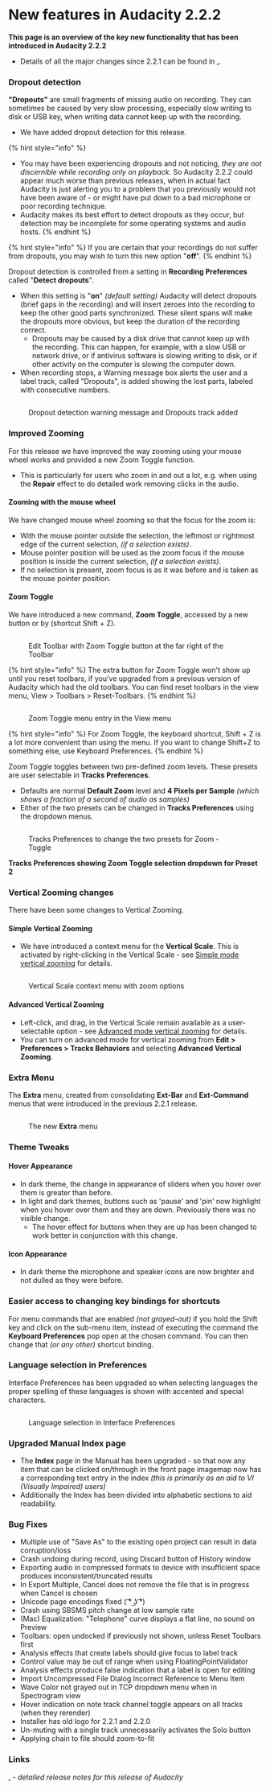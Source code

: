 # New features in Audacity 2.2.2



**This page is an overview of the key new functionality that has been introduced in Audacity 2.2.2**

* Details of all the major changes since 2.2.1 can be found in [.](./ "mention").

### Dropout detection

**"Dropouts"** are small fragments of missing audio on recording. They can sometimes be caused by very slow processing, especially slow writing to disk or USB key, when writing data cannot keep up with the recording.

* We have added dropout detection for this release.

{% hint style="info" %}
* You may have been experiencing dropouts and not noticing, _they are not discernible while recording only on playback_. So Audacity 2.2.2 could appear much worse than previous releases, when in actual fact Audacity is just alerting you to a problem that you previously would not have been aware of - or might have put down to a bad microphone or poor recording technique.
* Audacity makes its best effort to detect dropouts as they occur, but detection may be incomplete for some operating systems and audio hosts.
{% endhint %}

{% hint style="info" %}
If you are certain that your recordings do not suffer from dropouts, you may wish to turn this new option "**off**".
{% endhint %}

Dropout detection is controlled from a setting in **Recording Preferences** called "**Detect dropouts**".

* When this setting is "**on**" _(default setting)_ Audacity will detect dropouts (brief gaps in the recording) and will insert zeroes into the recording to keep the other good parts synchronized. These silent spans will make the dropouts more obvious, but keep the duration of the recording correct.
  * Dropouts may be caused by a disk drive that cannot keep up with the recording. This can happen, for example, with a slow USB or network drive, or if antivirus software is slowing writing to disk, or if other activity on the computer is slowing the computer down.
* When recording stops, a Warning message box alerts the user and a label track, called "Dropouts", is added showing the lost parts, labeled with consecutive numbers.

<figure><img src="../../../../../.gitbook/assets/audio dropouts.png" alt=""><figcaption><p>Dropout detection warning message and Dropouts track added</p></figcaption></figure>

### Improved Zooming

For this release we have improved the way zooming using your mouse wheel works and provided a new Zoom Toggle function.

* This is particularly for users who zoom in and out a lot, e.g. when using the **Repair** effect to do detailed work removing clicks in the audio.

#### Zooming with the mouse wheel

We have changed mouse wheel zooming so that the focus for the zoom is:

* With the mouse pointer outside the selection, the leftmost or rightmost edge of the current selection, _(if a selection exists)_.
* Mouse pointer position will be used as the zoom focus if the mouse position is inside the current selection, _(if a selection exists)_.
* If no selection is present, zoom focus is as it was before and is taken as the mouse pointer position.

#### Zoom Toggle

We have introduced a new command, **Zoom Toggle**, accessed by a new button or by (shortcut Shift + Z).

<figure><img src="../../../../../.gitbook/assets/edittoolbar labeled.png" alt=""><figcaption><p>Edit Toolbar with Zoom Toggle button at the far right of the Toolbar</p></figcaption></figure>

{% hint style="info" %}
The extra button for Zoom Toggle won't show up until you reset toolbars, if you've upgraded from a previous version of Audacity which had the old toolbars. You can find reset toolbars in the view menu, View > Toolbars > Reset-Toolbars.
{% endhint %}

<figure><img src="../../../../../.gitbook/assets/zoomtogglemenu.png" alt=""><figcaption><p>Zoom Toggle menu entry in the View menu</p></figcaption></figure>

{% hint style="info" %}
For Zoom Toggle, the keyboard shortcut, Shift + Z is a lot more convenient than using the menu. If you want to change Shift+Z to something else, use Keyboard Preferences.
{% endhint %}

Zoom Toggle toggles between two pre-defined zoom levels. These presets are user selectable in **Tracks Preferences**.

* Defaults are normal **Default Zoom** level and **4 Pixels per Sample** _(which shows a fraction of a second of audio as samples)_
* Either of the two presets can be changed in **Tracks Preferences** using the dropdown menus.

<figure><img src="../../../../../.gitbook/assets/zoomtoggle.png" alt=""><figcaption><p>Tracks Preferences to change the two presets for Zoom - Toggle</p></figcaption></figure>

**Tracks Preferences showing Zoom Toggle selection dropdown for Preset 2**

### Vertical Zooming changes

There have been some changes to Vertical Zooming.

#### Simple Vertical Zooming

* We have introduced a context menu for the **Vertical Scale**. This is activated by right-clicking in the Vertical Scale - see [Simple mode vertical zooming](https://alphamanual.audacityteam.org/man/Vertical\_Zooming#simple) for details.

<figure><img src="../../../../../.gitbook/assets/verticalzoom.png" alt=""><figcaption><p>Vertical Scale context menu with zoom options</p></figcaption></figure>

#### Advanced Vertical Zooming

* Left-click, and drag, in the Vertical Scale remain available as a user-selectable option - see [Advanced mode vertical zooming](https://alphamanual.audacityteam.org/man/Vertical\_Zooming#advanced) for details.
* You can turn on advanced mode for vertical zooming from **Edit > Preferences > Tracks Behaviors** and selecting **Advanced Vertical Zooming**.

### Extra Menu

The **Extra** menu, created from consolidating **Ext-Bar** and **Ext-Command** menus that were introduced in the previous 2.2.1 release.

<figure><img src="../../../../../.gitbook/assets/extra.png" alt=""><figcaption><p>The new <strong>Extra</strong> menu</p></figcaption></figure>

### Theme Tweaks

#### Hover Appearance

* In dark theme, the change in appearance of sliders when you hover over them is greater than before.
* In light and dark themes, buttons such as 'pause' and 'pin' now highlight when you hover over them and they are down. Previously there was no visible change.
  * The hover effect for buttons when they are up has been changed to work better in conjunction with this change.

#### Icon Appearance

* In dark theme the microphone and speaker icons are now brighter and not dulled as they were before.

### Easier access to changing key bindings for shortcuts

For menu commands that are enabled _(not grayed-out)_ if you hold the Shift key and click on the sub-menu item, instead of executing the command the **Keyboard Preferences** pop open at the chosen command. You can then change that _(or any other)_ shortcut binding.

### Language selection in Preferences

Interface Preferences has been upgraded so when selecting languages the proper spelling of these languages is shown with accented and special characters.

<figure><img src="../../../../../.gitbook/assets/langs.png" alt=""><figcaption><p>Language selection in Interface Preferences</p></figcaption></figure>

### Upgraded Manual Index page

* The **Index** page in the Manual has been upgraded - so that now any item that can be clicked on/through in the front page imagemap now has a corresponding text entry in the index _(this is primarily as an aid to VI (Visually Impaired) users)_
* Additionally the Index has been divided into alphabetic sections to aid readability.

### Bug Fixes

* Multiple use of "Save As" to the existing open project can result in data corruption/loss
* Crash undoing during record, using Discard button of History window
* Exporting audio in compressed formats to device with insufficient space produces inconsistent/truncated results
* In Export Multiple, Cancel does not remove the file that is in progress when Cancel is chosen
* Unicode page encodings fixed ( ͡° ͜ʖ ͡°)
* Crash using SBSMS pitch change at low sample rate
* (Mac) Equalization: "Telephone" curve displays a flat line, no sound on Preview
* Toolbars: open undocked if previously not shown, unless Reset Toolbars first
* Analysis effects that create labels should give focus to label track
* Control value may be out of range when using FloatingPointValidator
* Analysis effects produce false indication that a label is open for editing
* Import Uncompressed File Dialog Incorrect Reference to Menu Item
* Wave Color not grayed out in TCP dropdown menu when in Spectrogram view
* Hover indication on note track channel toggle appears on all tracks (when they rerender)
* Installer has old logo for 2.2.1 and 2.2.0
* Un-muting with a single track unnecessarily activates the Solo button
* Applying chain to file should zoom-to-fit

### Links

[.](./ "mention") _- detailed release notes for this release of Audacity_
